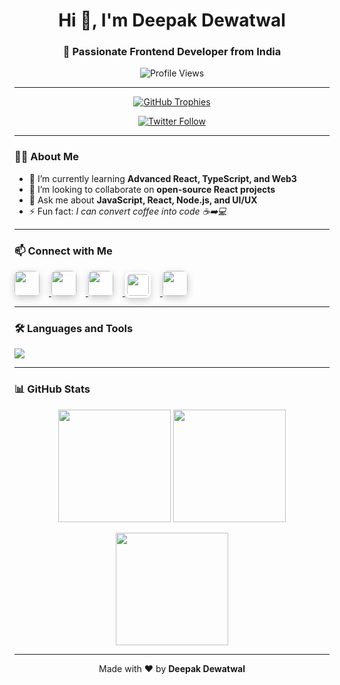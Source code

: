 <!-- Header -->
<h1 align="center">Hi 👋, I'm Deepak Dewatwal</h1>
<h3 align="center">🚀 Passionate Frontend Developer from India</h3>

<p align="center">
  <img src="https://komarev.com/ghpvc/?username=dewatwal&label=Profile%20views&color=0e75b6&style=flat" alt="Profile Views" />
</p>

---

<!-- Trophies -->
<p align="center">
  <a href="https://github.com/ryo-ma/github-profile-trophy">
    <img src="https://github-profile-trophy.vercel.app/?username=dewatwal&theme=algolia&row=2&column=3" alt="GitHub Trophies" />
  </a>
</p>

<p align="center">
  <a href="https://twitter.com/deepakdewatwal5" target="_blank">
    <img src="https://img.shields.io/twitter/follow/deepakdewatwal5?logo=twitter&style=for-the-badge" alt="Twitter Follow" />
  </a>
</p>

---

### 🧑‍💻 About Me

- 🌱 I’m currently learning **Advanced React, TypeScript, and Web3**
- 👯 I’m looking to collaborate on **open-source React projects**
- 💬 Ask me about **JavaScript, React, Node.js, and UI/UX**
- ⚡ Fun fact: *I can convert coffee into code ☕➡️💻*

---

### 📫 Connect with Me

<p align="left">
  <a href="https://twitter.com/deepakdewatwal5" target="_blank">
    <img src="https://img.icons8.com/color/48/twitter--v1.png" width="40" style="margin-right:15px; border-radius: 8px; box-shadow: 0px 4px 12px rgba(0,0,0,0.2); transition: transform 0.2s;" onmouseover="this.style.transform='scale(1.2)'" onmouseout="this.style.transform='scale(1)'"/>
  </a>
  <a href="https://linkedin.com/in/deepak-dewatwal-27762124a" target="_blank">
    <img src="https://img.icons8.com/color/48/linkedin.png" width="40" style="margin-right:15px; border-radius: 8px; box-shadow: 0px 4px 12px rgba(0,0,0,0.2); transition: transform 0.2s;" onmouseover="this.style.transform='scale(1.2)'" onmouseout="this.style.transform='scale(1)'"/>
  </a>
  <a href="https://www.instagram.com/deepak__prajapat08" target="_blank">
    <img src="https://img.icons8.com/color/48/instagram-new--v1.png" width="40" style="margin-right:15px; border-radius: 8px; box-shadow: 0px 4px 12px rgba(0,0,0,0.2); transition: transform 0.2s;" onmouseover="this.style.transform='scale(1.2)'" onmouseout="this.style.transform='scale(1)'"/>
  </a>
  <a href="https://leetcode.com/u/deepak-8/" target="_blank">
    <img src="https://upload.wikimedia.org/wikipedia/commons/1/19/LeetCode_logo_black.png" width="35" style="margin-right:15px; background-color:white; border-radius: 8px; padding: 3px; box-shadow: 0px 4px 12px rgba(0,0,0,0.2); transition: transform 0.2s;" onmouseover="this.style.transform='scale(1.2)'" onmouseout="this.style.transform='scale(1)'"/>
  </a>
  <a href="https://www.geeksforgeeks.org/user/08deepsw91/" target="_blank">
    <img src="https://img.icons8.com/color/48/GeeksforGeeks.png" width="40" style="margin-right:15px; border-radius: 8px; box-shadow: 0px 4px 12px rgba(0,0,0,0.2); transition: transform 0.2s;" onmouseover="this.style.transform='scale(1.2)'" onmouseout="this.style.transform='scale(1)'"/>
  </a>
</p>

---

### 🛠️ Languages and Tools

<p align="left">
  <img src="https://skillicons.dev/icons?i=html,css,js,react,nodejs,mongodb,mysql,git,cpp,c" />
</p>

---

### 📊 GitHub Stats

<p align="center">
  <img src="https://github-readme-stats.vercel.app/api?username=dewatwal&show_icons=true&theme=radical" height="180" />
  <img src="https://streak-stats.demolab.com?user=dewatwal&theme=radical&border_radius=8" height="180" />
</p>

<p align="center">
  <img src="https://github-readme-stats.vercel.app/api/top-langs/?username=dewatwal&layout=compact&theme=radical" height="180" />
</p>

---

<p align="center">
  Made with ❤️ by <strong>Deepak Dewatwal</strong>
</p>
